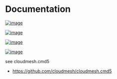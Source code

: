 Documentation
=============


[![image](https://img.shields.io/travis/TankerHQ/cloudmesh-computer.svg?branch=main)](https://travis-ci.org/TankerHQ/cloudmesn-computer)

[![image](https://img.shields.io/pypi/pyversions/cloudmesh-computer.svg)](https://pypi.org/project/cloudmesh-computer)

[![image](https://img.shields.io/pypi/v/cloudmesh-computer.svg)](https://pypi.org/project/cloudmesh-computer/)

[![image](https://img.shields.io/github/license/TankerHQ/python-cloudmesh-computer.svg)](https://github.com/TankerHQ/python-cloudmesh-computer/blob/main/LICENSE)

see cloudmesh.cmd5

* https://github.com/cloudmesh/cloudmesh.cmd5
